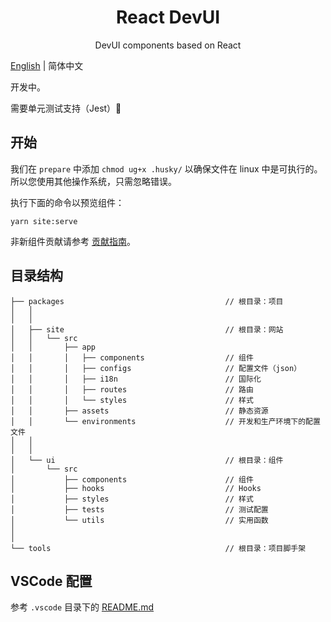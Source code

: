 <h1 align="center">React DevUI</h1>

<p align="center">DevUI components based on React</p>

[English](README.md) | 简体中文

开发中。

需要单元测试支持（Jest）🤝

## 开始

我们在 `prepare` 中添加 `chmod ug+x .husky/` 以确保文件在 linux 中是可执行的。 所以您使用其他操作系统，只需忽略错误。

执行下面的命令以预览组件：

```
yarn site:serve
```

非新组件贡献请参考 [贡献指南](CONTRIBUTING.md)。

## 目录结构

```
├── packages                                    // 根目录：项目
│   │
│   │
│   ├── site                                    // 根目录：网站
│   │   └── src
│   │       ├── app
│   │       │   ├── components                  // 组件
│   │       │   ├── configs                     // 配置文件（json）
│   │       │   ├── i18n                        // 国际化
│   │       │   ├── routes                      // 路由
│   │       │   └── styles                      // 样式
│   │       ├── assets                          // 静态资源
│   │       └── environments                    // 开发和生产环境下的配置文件
│   │
│   │
│   └── ui                                      // 根目录：组件
│       └── src
│           ├── components                      // 组件
│           ├── hooks                           // Hooks
│           ├── styles                          // 样式
│           ├── tests                           // 测试配置
│           └── utils                           // 实用函数
│
│
└── tools                                       // 根目录：项目脚手架
```

## VSCode 配置

参考 `.vscode` 目录下的 [README.md](https://github.com/DevCloudFE/react-devui/tree/main/.vscode)
